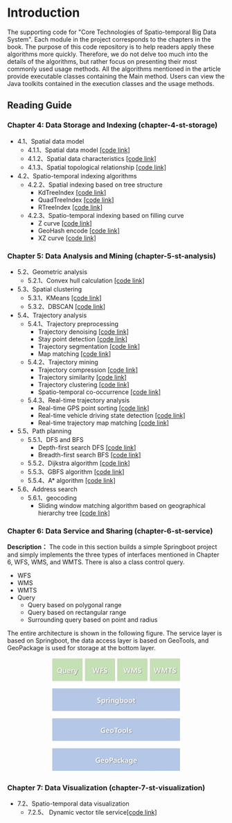 # Introduction
The supporting code for "Core Technologies of Spatio-temporal Big Data System". Each module in the project corresponds to the chapters in the book. The purpose of this code repository is to help readers apply these algorithms more quickly. Therefore, we do not delve too much into the details of the algorithms, but rather focus on presenting their most commonly used usage methods. All the algorithms mentioned in the article provide executable classes containing the Main method. Users can view the Java toolkits contained in the execution classes and the usage methods.

## Reading Guide
### Chapter 4: Data Storage and Indexing (chapter-4-st-storage)
+ 4.1、Spatial data model
  + 4.1.1、Spatial data model [[code link]](chapter-4-st-storage/src/main/java/com/chronomon/storage/model/GeometryDataType.java)
  + 4.1.2、Spatial data characteristics [[code link]](chapter-4-st-storage/src/main/java/com/chronomon/storage/model/GeometryValidation.java)
  + 4.1.3、Spatial topological relationship [[code link]](chapter-4-st-storage/src/main/java/com/chronomon/storage/model/GeometryTopologyRelation.java)
+ 4.2、Spatio-temporal indexing algorithms
  + 4.2.2、Spatial indexing based on tree structure
    + KdTreeIndex [[code link]](chapter-4-st-storage/src/main/java/com/chronomon/storage/index/tree/KdTreeIndex.java)
    + QuadTreeIndex [[code link]](chapter-4-st-storage/src/main/java/com/chronomon/storage/index/tree/QuadTreeIndex.java)
    + RTreeIndex [[code link]](chapter-4-st-storage/src/main/java/com/chronomon/storage/index/tree/RTreeIndex.java)
  + 4.2.3、Spatio-temporal indexing based on filling curve
    + Z curve [[code link]](chapter-4-st-storage/src/main/java/com/chronomon/storage/index/curve/ZOrderIndex.java)
    + GeoHash encode [[code link]](chapter-4-st-storage/src/main/java/com/chronomon/storage/index/curve/GeoHash.java)
    + XZ curve [[code link]](chapter-4-st-storage/src/main/java/com/chronomon/storage/index/curve/XZOrderIndex.java)

### Chapter 5: Data Analysis and Mining (chapter-5-st-analysis)
+ 5.2、Geometric analysis
  + 5.2.1、Convex hull calculation [[code link]](chapter-5-st-analysis/src/main/java/com/chronomon/analysis/convex/ConvexHull.java)
+ 5.3、Spatial clustering
  + 5.3.1、KMeans [[code link]](chapter-5-st-analysis/src/main/java/com/chronomon/analysis/cluster/KMeansPlusPlusCluster.java)
  + 5.3.2、DBSCAN [[code link]](chapter-5-st-analysis/src/main/java/com/chronomon/analysis/cluster/DBSCANCluster.java)
+ 5.4、Trajectory analysis
  + 5.4.1、Trajectory preprocessing
    + Trajectory denoising [[code link]](chapter-5-st-analysis/src/main/java/com/chronomon/analysis/trajectory/filter/TrajNoiseFilter.java)
    + Stay point detection [[code link]](chapter-5-st-analysis/src/main/java/com/chronomon/analysis/trajectory/staypoint/TrajStayPointDetector.java)
    + Trajectory segmentation [[code link]](chapter-5-st-analysis/src/main/java/com/chronomon/analysis/trajectory/segment/TrajSegmenter.java)
    + Map matching [[code link]](chapter-5-st-analysis/src/main/java/com/chronomon/analysis/trajectory/mapmatch/HmmMapMatcher.java)
  + 5.4.2、Trajectory mining
    + Trajectory compression [[code link]](chapter-5-st-analysis/src/main/java/com/chronomon/analysis/trajectory/compress/TrajectoryCompress.java)
    + Trajectory similarity [[code link]](chapter-5-st-analysis/src/main/java/com/chronomon/analysis/trajectory/similarity/TrajectorySimilarity.java)
    + Trajectory clustering [[code link]](chapter-5-st-analysis/src/main/java/com/chronomon/analysis/trajectory/cluster/TrajectoryCluster.java)
    + Spatio-temporal co-occurrence [[code link]](chapter-5-st-analysis/src/main/java/com/chronomon/analysis/trajectory/cooccur/SocialStrengthInfer.java)
  + 5.4.3、Real-time trajectory analysis
    + Real-time GPS point sorting [[code link]](chapter-5-st-analysis/src/main/java/com/chronomon/analysis/trajectory/flink/GpsStreamSortFunction.java)
    + Real-time vehicle driving state detection [[code link]](chapter-5-st-analysis/src/main/java/com/chronomon/analysis/trajectory/flink/TrajStayPointDetectFunction.java)
    + Real-time trajectory map matching [[code link]](chapter-5-st-analysis/src/main/java/com/chronomon/analysis/trajectory/flink/TrajMapMatchFunction.java)
+ 5.5、Path planning
  + 5.5.1、DFS and BFS
    + Depth-first search DFS [[code link]](chapter-5-st-analysis/src/main/java/com/chronomon/analysis/path/DFSModel.java)
    + Breadth-first search BFS [[code link]](chapter-5-st-analysis/src/main/java/com/chronomon/analysis/path/BFSModel.java)
  + 5.5.2、Dijkstra algorithm [[code link]](chapter-5-st-analysis/src/main/java/com/chronomon/analysis/path/DijkstraModel.java)
  + 5.5.3、GBFS algorithm [[code link]](chapter-5-st-analysis/src/main/java/com/chronomon/analysis/path/GBFSModel.java)
  + 5.5.4、A* algorithm [[code link]](chapter-5-st-analysis/src/main/java/com/chronomon/analysis/path/AStarModel.java)
+ 5.6、Address search
  + 5.6.1、geocoding
    + Sliding window matching algorithm based on geographical hierarchy tree [[code link]](chapter-5-st-analysis/src/main/java/com/chronomon/analysis/address/AddressSearch.java)
### Chapter 6: Data Service and Sharing (chapter-6-st-service)
**Description：**
The code in this section builds a simple Springboot project and simply implements the three types of interfaces mentioned in Chapter 6, WFS, WMS, and WMTS. There is also a class control query.
+ WFS
+ WMS
+ WMTS
+ Query
  + Query based on polygonal range
  + Query based on rectangular range
  + Surrounding query based on point and radius

The entire architecture is shown in the following figure. The service layer is based on Springboot, the data access layer is based on GeoTools, and GeoPackage is used for storage at the bottom layer.
<div align="center">
<img src="supplements/resource/chapter-6-1.png" width="300px">
</div>

### Chapter 7: Data Visualization (chapter-7-st-visualization)
+ 7.2、Spatio-temporal data visualization
  + 7.2.5、 Dynamic vector tile service[[code link]](chapter-7-st-visualization/src/main/java/com/chronomon/visualization/vector/controller/VectorTileController.java)

 
